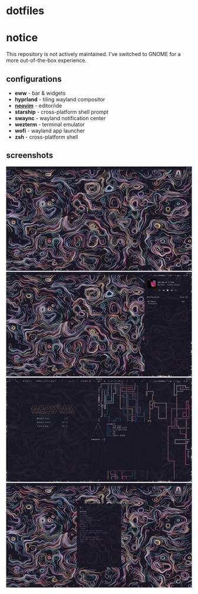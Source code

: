 # dotfiles

# notice
This repository is not actively maintained. I've switched to GNOME for a more out-of-the-box experience.

## configurations
- **eww** - bar & widgets
- **hyprland** - tiling wayland compositor
- [**neovim**](https://github.com/jamezburritos/nvim-config) - editor/ide
- **starship** - cross-platform shell prompt
- **swaync** - wayland notification center
- **wezterm** - terminal emulator
- **wofi** - wayland app launcher
- **zsh** - cross-platform shell 

## screenshots
![desktop](screenshots/desktop.png)
![notification center](screenshots/notifs.png)
![terminals and editor](screenshots/term.png)
![app search](screenshots/picker.png)
